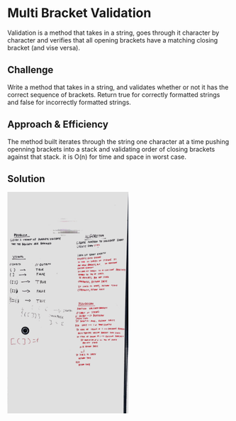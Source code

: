 # Multi Bracket Validation
Validation is a method that takes in a string, goes through it character by character and verifies that all opening brackets have a matching closing bracket (and vise versa).

## Challenge
Write a method that takes in a string, and validates whether or not it has the correct sequence of brackets. Return true for correctly formatted strings and false for incorrectly formatted strings.

## Approach & Efficiency
The method built iterates through the string one character at a time pushing openning brackets into a stack and validating order of closing brackets against that stack.
it is O(n) for time and space in worst case.

## Solution

<img src="./assets/challenge13solution.JPG" height=500 />